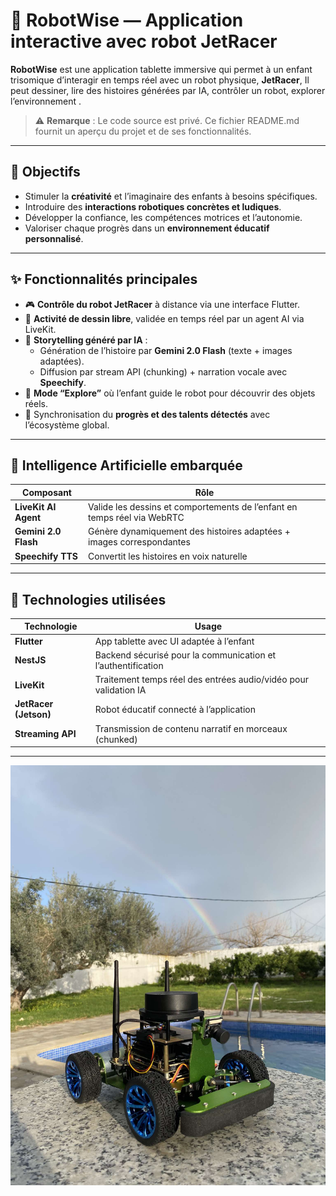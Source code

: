 # 🤖 RobotWise — Application interactive avec robot  JetRacer

**RobotWise** est une application tablette immersive qui permet à un enfant trisomique d’interagir en temps réel avec un robot physique, **JetRacer**,  Il peut dessiner, lire des histoires générées par IA, contrôler un robot, explorer l’environnement .

> ⚠️ **Remarque** : Le code source  est privé. Ce fichier README.md fournit un aperçu du projet et de ses fonctionnalités.
---

## 🎯 Objectifs

- Stimuler la **créativité** et l’imaginaire des enfants à besoins spécifiques.
- Introduire des **interactions robotiques concrètes et ludiques**.
- Développer la confiance, les compétences motrices et l’autonomie.
- Valoriser chaque progrès dans un **environnement éducatif personnalisé**.

---

## ✨ Fonctionnalités principales

- 🎮 **Contrôle du robot JetRacer** à distance via une interface Flutter.
- 🎨 **Activité de dessin libre**, validée en temps réel par un agent AI via LiveKit.
- 📖 **Storytelling généré par IA** :
  - Génération de l’histoire par **Gemini 2.0 Flash** (texte + images adaptées).
  - Diffusion par stream API (chunking) + narration vocale avec **Speechify**.
- 🧭 **Mode “Explore”** où l’enfant guide le robot pour découvrir des objets réels.
- 🧠 Synchronisation du **progrès et des talents détectés** avec l’écosystème global.

---

## 🧠 Intelligence Artificielle embarquée

| Composant           | Rôle                                                                 |
|---------------------|----------------------------------------------------------------------|
| **LiveKit AI Agent**| Valide les dessins et comportements de l’enfant en temps réel via WebRTC |
| **Gemini 2.0 Flash**| Génère dynamiquement des histoires adaptées + images correspondantes |
| **Speechify TTS**   | Convertit les histoires en voix naturelle                            |

---

## 📱 Technologies utilisées

| Technologie        | Usage                                                                 |
|--------------------|-----------------------------------------------------------------------|
| **Flutter**         | App tablette avec UI adaptée à l’enfant                              |
| **NestJS**          | Backend sécurisé pour la communication et l’authentification         |
| **LiveKit**         | Traitement temps réel des entrées audio/vidéo pour validation IA     |
| **JetRacer (Jetson)**| Robot éducatif connecté à l’application                             |
| **Streaming API**   | Transmission de contenu narratif en morceaux (chunked)               |

---

![Aperçu de StepWise](Jetracer.jpg)
